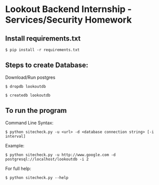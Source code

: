 # Lookout Backend Internship - Services/Security Homework

## Install requirements.txt

`$ pip install -r requirements.txt`

## Steps to create Database:
 
 Download/Run postgres
 
 `$ dropdb lookoutdb`
 
 `$ createdb lookoutdb`
 
## To run the program
Command Line Syntax:

`$ python sitecheck.py -u <url> -d <database connection string> [-i interval]`

Example:

`$ python sitecheck.py -u http://www.google.com -d postgresql://localhost/lookoutdb -i 2`

For full help:

`$ python sitecheck.py --help`
